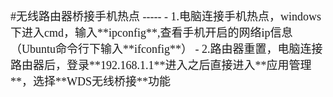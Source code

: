 <font face="楷体" size = 4 >
#无线路由器桥接手机热点
-----
- 1.电脑连接手机热点，windows下进入cmd，输入**ipconfig**,查看手机开启的网络ip信息（Ubuntu命令行下输入**ifconfig**）
- 2.路由器重置，电脑连接路由器后，登录**192.168.1.1**进入之后直接进入**应用管理**，选择**WDS无线桥接**功能
